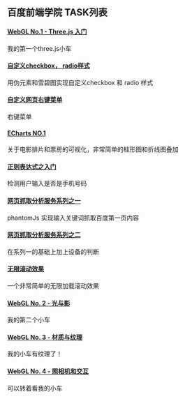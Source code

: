 ## 百度前端学院 TASK列表

#### [WebGL No.1 - Three.js 入门](https://cloudsere.github.io/task001_webgl/)

我的第一个three.js小车



#### [自定义checkbox， radio样式](https://cloudsere.github.io/task002_checkboxStyle/)

用伪元素和雪碧图实现自定义checkbox 和 radio 样式



#### [自定义网页右键菜单](https://cloudsere.github.io/task003_menu/)

右键菜单



#### [ECharts NO.1 ](https://cloudsere.github.io/task005_simpleEchart/)

关于电影排片和票房的可视化，非常简单的柱形图和折线图叠加



#### [正则表达式之入门](https://cloudsere.github.io/task004_reg/)

检测用户输入是否是手机号码



#### [网页抓取分析服务系列之一](https://github.com/cloudsere/task006_phantomjs)

phantomJs 实现输入关键词抓取百度第一页内容



#### [网页抓取分析服务系列之二](https://github.com/cloudsere/task007_phantomjs)

在系列一的基础上加上设备的判断



#### [无限滚动效果](https://cloudsere.github.io/task008_infinitescroll/)

一个非常简单的无限加载滚动效果 



#### [WebGL No. 2 - 光与影](https://cloudsere.github.io/ife-task-gallery/task009/index.html)

我的第二个小车



#### [WebGL No. 3 - 材质与纹理](https://cloudsere.github.io/ife-task-gallery/task010/index.html)

我的小车有纹理了！



#### [WebGL No. 4 - 照相机和交互](https://cloudsere.github.io/ife-task-gallery/task011/index.html)

可以转着看我的小车